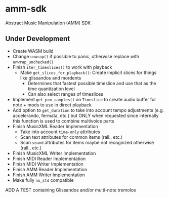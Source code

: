 # amm-sdk

Abstract Music Manipulation (AMM) SDK

## Under Development

* Create WASM build
* Change `unwrap()` if possible to panic, otherwise replace with `unwrap_unchecked()`
* Finish `iter_timeslices()` to work with playback
  * Make `get_slices_for_playback()`: Create implicit slices for things like glissandos and mordents
    * Determines that fastest possible timeslice and use that as the time quantization level
    * Can also select ranges of timeslices
* Implement `get_pcm_samples()` on `Timeslice` to create audio buffer for note + mods to use in direct playback
* Add option to `get_duration` to take into account tempo adjustments (e.g. accelerando, fermata, etc.) but ONLY when requested since internally this function is used to combine multivoice parts
* Finish MusicXML Reader Implementation
  * Take into account `time-only` attributes
  * Scan text attributes for common items (rall., etc.)
  * Scan `sound` attributes for items maybe not recognized otherwise (rall., etc.)
* Finish MusicXML Writer Implementation
* Finish MIDI Reader Implementation
* Finish MIDI Writer Implementation
* Finish AMM Reader Implementation
* Finish AMM Writer Implementation
* Make fully `no_std` compatible

ADD A TEST containing Glissandos and/or multi-note tremolos
